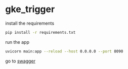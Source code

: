 # gke_trigger

install the requirements
```bash
pip install -r requirements.txt
```
run the app

```bash
uvicorn main:app --reload --host 0.0.0.0 --port 8090
```

go to [swagger](http://localhost:8090/docs)
